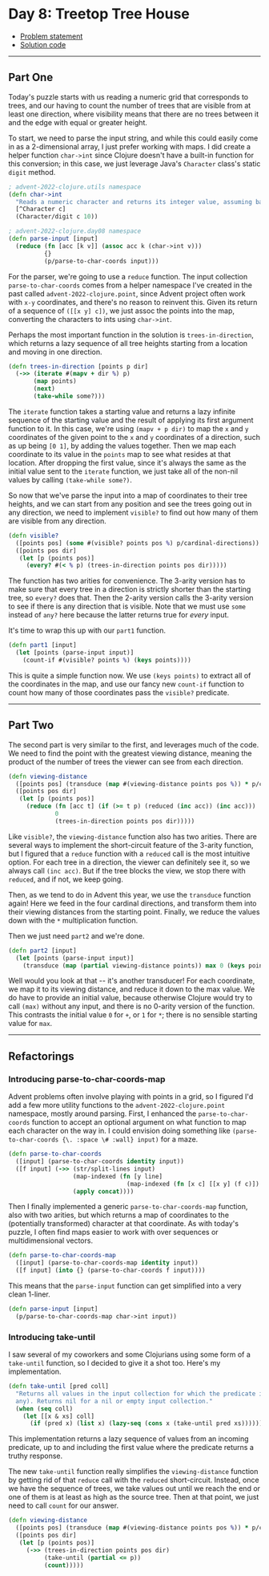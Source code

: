 # Day 8: Treetop Tree House

* [Problem statement](https://adventofcode.com/2022/day/8)
* [Solution code](https://github.com/abyala/advent-2022-clojure/blob/master/src/advent_2022_clojure/day08.clj)

---

## Part One

Today's puzzle starts with us reading a numeric grid that corresponds to trees, and our having to count the number of
trees that are visible from at least one direction, where visibility means that there are no trees between it and the
edge with equal or greater height.

To start, we need to parse the input string, and while this could easily come in as a 2-dimensional array, I just
prefer working with maps. I did create a helper function `char->int` since Clojure doesn't have a built-in function for
this conversion; in this case, we just leverage Java's `Character` class's static `digit` method.

```clojure
; advent-2022-clojure.utils namespace
(defn char->int
  "Reads a numeric character and returns its integer value, assuming base 10."
  [^Character c]
  (Character/digit c 10))

; advent-2022-clojure.day08 namespace
(defn parse-input [input]
  (reduce (fn [acc [k v]] (assoc acc k (char->int v)))
          {}
          (p/parse-to-char-coords input)))
```

For the parser, we're going to use a `reduce` function. The input collection `parse-to-char-coords` comes from a helper
namespace I've created in the past called `advent-2022-clojure.point`, since Advent project often work with `x-y`
coordinates, and there's no reason to reinvent this. Given its return of a sequence of `([[x y] c])`, we just assoc
the points into the map, converting the characters to ints using `char->int`.

Perhaps the most important function in the solution is `trees-in-direction`, which returns a lazy sequence of all tree
heights starting from a location and moving in one direction.

```clojure
(defn trees-in-direction [points p dir]
  (->> (iterate #(mapv + dir %) p)
       (map points)
       (next)
       (take-while some?)))
```

The `iterate` function takes a starting value and returns a lazy infinite sequence of the starting value and the result
of applying its first argument function to it. In this case, we're using `(mapv + p dir)` to map the `x` and `y`
coordinates of the given point to the `x` and `y` coordinates of a direction, such as up being `[0 1]`, by adding the
values together. Then we map each coordinate to its value in the `points` map to see what resides at that location.
After dropping the first value, since it's always the same as the initial value sent to the `iterate` function, we just
take all of the non-nil values by calling `(take-while some?)`.

So now that we've parse the input into a map of coordinates to their tree heights, and we can start from any position
and see the trees going out in any direction, we need to implement `visible?` to find out how many of them are visible
from any direction.

```clojure
(defn visible?
  ([points pos] (some #(visible? points pos %) p/cardinal-directions))
  ([points pos dir]
   (let [p (points pos)]
     (every? #(< % p) (trees-in-direction points pos dir)))))
```

The function has two arities for convenience. The 3-arity version has to make sure that every tree in a direction is
strictly shorter than the starting tree, so `every?` does that. Then the 2-arity version calls the 3-arity version to
see if there is any direction that is visible. Note that we must use `some` instead of `any?` here because the latter
returns true for _every_ input. 

It's time to wrap this up with our `part1` function.

```clojure
(defn part1 [input]
  (let [points (parse-input input)]
    (count-if #(visible? points %) (keys points))))
```

This is quite a simple function now. We use `(keys points)` to extract all of the coordinates in the map, and use our
fancy new `count-if` function to count how many of those coordinates pass the `visible?` predicate.

---

## Part Two

The second part is very similar to the first, and leverages much of the code. We need to find the point with the
greatest viewing distance, meaning the product of the number of trees the viewer can see from each direction.

```clojure
(defn viewing-distance
  ([points pos] (transduce (map #(viewing-distance points pos %)) * p/cardinal-directions))
  ([points pos dir]
   (let [p (points pos)]
     (reduce (fn [acc t] (if (>= t p) (reduced (inc acc)) (inc acc)))
             0
             (trees-in-direction points pos dir)))))
```

Like `visible?`, the `viewing-distance` function also has two arities. There are several ways to implement the
short-circuit feature of the 3-arity function, but I figured that a `reduce` function with a `reduced` call is the most
intuitive option. For each tree in a direction, the viewer can definitely see it, so we always call `(inc acc)`. But
if the tree blocks the view, we stop there with `reduced`, and if not, we keep going.

Then, as we tend to do in Advent this year, we use the `transduce` function again! Here we feed in the four cardinal
directions, and transform them into their viewing distances from the starting point. Finally, we reduce the values down
with the `*` multiplication function.

Then we just need `part2` and we're done.

```clojure
(defn part2 [input]
  (let [points (parse-input input)]
    (transduce (map (partial viewing-distance points)) max 0 (keys points))))
```

Well would you look at that -- it's another transducer! For each coordinate, we map it to its viewing distance, and
reduce it down to the max value. We do have to provide an initial value, because otherwise Clojure would try to call
`(max)` without any input, and there is no 0-arity version of the function. This contrasts the initial value `0` for
`+`, or `1` for `*`; there is no sensible starting value for `max`.

---

## Refactorings

### Introducing parse-to-char-coords-map

Advent problems often involve playing with points in a grid, so I figured I'd add a few more utility functions to the
`advent-2022-clojure.point` namespace, mostly around parsing. First, I enhanced the `parse-to-char-coords` function to
accept an optional argument on what function to map each character on the way in. I could envision doing something
like `(parse-to-char-coords {\. :space \# :wall} input)` for a maze.

```clojure
(defn parse-to-char-coords
  ([input] (parse-to-char-coords identity input))
  ([f input] (->> (str/split-lines input)
                  (map-indexed (fn [y line]
                                 (map-indexed (fn [x c] [[x y] (f c)]) line)))
                  (apply concat))))
```

Then I finally implemented a generic `parse-to-char-coords-map` function, also with two arities, but which returns
a map of coordinates to the (potentially transformed) character at that coordinate. As with today's puzzle, I often
find maps easier to work with over sequences or multidimensional vectors.

```clojure
(defn parse-to-char-coords-map
  ([input] (parse-to-char-coords-map identity input))
  ([f input] (into {} (parse-to-char-coords f input))))
```

This means that the `parse-input` function can get simplified into a very clean 1-liner.

```clojure
(defn parse-input [input]
  (p/parse-to-char-coords-map char->int input))
```

### Introducing take-until

I saw several of my coworkers and some Clojurians using some form of a `take-until` function, so I decided to give it
a shot too. Here's my implementation.

```clojure
(defn take-until [pred coll]
  "Returns all values in the input collection for which the predicate is falsey, plus the first one that is truey (if
  any). Returns nil for a nil or empty input collection."
  (when (seq coll)
    (let [[x & xs] coll]
      (if (pred x) (list x) (lazy-seq (cons x (take-until pred xs)))))))
```

This implementation returns a lazy sequence of values from an incoming predicate, up to and including the first value
where the predicate returns a truthy response.

The new `take-until` function really simplifies the `viewing-distance` function by getting rid of that `reduce` call
with the `reduced` short-circuit. Instead, once we have the sequence of trees, we take values out until we reach the
end or one of them is at least as high as the source tree. Then at that point, we just need to call `count` for our
answer.

```clojure
(defn viewing-distance
  ([points pos] (transduce (map #(viewing-distance points pos %)) * p/cardinal-directions))
  ([points pos dir]
   (let [p (points pos)]
     (->> (trees-in-direction points pos dir)
          (take-until (partial <= p))
          (count)))))
```